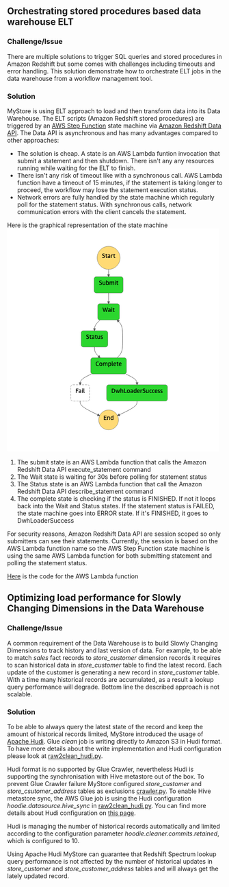 ## Orchestrating stored procedures based data warehouse ELT
### Challenge/Issue

There are multiple solutions to trigger SQL queries and stored procedures in Amazon Redshift but some comes with challenges including timeouts and error handling.
This solution demonstrate how to orchestrate ELT jobs in the data warehouse from a workflow management tool.

### Solution

MyStore is using ELT approach to load and then transform data into its Data Warehouse.
The ELT scripts (Amazon Redshift stored procedures) are triggered by an [AWS Step Function](https://docs.aws.amazon.com/step-functions/latest/dg/welcome.html) state machine via [Amazon Redshift Data API](https://docs.aws.amazon.com/redshift/latest/mgmt/data-api.html).
The Data API is asynchronous and has many advantages compared to other approaches:

* The solution is cheap. A state is an AWS Lambda funtion invocation that submit a statement and then shutdown. There isn't any any resources running while waiting for the ELT to finish.
* There isn't any risk of timeout like with a synchronous call. AWS Lambda function have a timeout of 15 minutes, if the statement is taking longer to proceed, the workflow may lose the statement execution status.
* Network errors are fully handled by the state machine which regularly poll for the statement status. With synchronous calls, network communication errors with the client cancels the statement.

Here is the graphical representation of the state machine
![state-machine](../resources/dwh-loader-state-machine.png)

1. The submit state is an AWS Lambda function that calls the Amazon Redshift Data API execute_statement command
2. The Wait state is waiting for 30s before polling for statement status
3. The Status state is an AWS Lambda function that call the Amazon Redshift Data API describe_statement command
4. The complete state is checking if the status is FINISHED. If not it loops back into the Wait and Status states. If the statement status is FAILED, the state machine goes into ERROR state. If it's FINISHED, it goes to DwhLoaderSuccess

For security reasons, Amazon Redshift Data API are session scoped so only submitters can see their statements. Currently, the session is based on the AWS Lambda function name so the AWS Step Function state machine is using the same AWS Lambda function for both submitting statement and polling the statement status.

[Here](https://github.com/aws-samples/aws-analytics-reference-architecture/refarch/aws-native/dwh/dwh_loader/dwh_loader.py) is the code for the AWS Lambda function


## Optimizing load performance for Slowly Changing Dimensions in the Data Warehouse
### Challenge/Issue
A common requirement of the Data Warehouse is to build Slowly Changing Dimensions to track history and last version of data. For example, to be able to match *sales* fact records to *store_customer* dimension records it requires to scan historical data in *store_customer* table to find the latest record.
Each update of the customer is generating a new record in *store_customer* table. With a time many historical records are accumulated, as a result a lookup query performance will degrade.
Bottom line the described approach is not scalable.
### Solution
To be able to always query the latest state of the record and keep the amount of historical records limited, MyStore introduced the usage of [Apache Hudi](https://hudi.apache.org/).
Glue *clean* job is writing directly to Amazon S3 in Hudi format. To have more details about the write implementation and Hudi configuration please look at [raw2clean_hudi.py](https://github.com/aws-samples/aws-analytics-reference-architecture/refarch/aws-native/batch/glue-scripts/raw2clean_hudi.py).

Hudi format is no supported by Glue Crawler, nevertheless Hudi is supporting the synchronisation with Hive metastore out of the box.
To prevent Glue Crawler failure MyStore configured *store_customer* and *store_csutomer_address* tables as exclusions [crawler.py](https://github.com/aws-samples/aws-analytics-reference-architecture/refarch/aws-native/batch/batch_cdk/crawler.py#L86).
To enable Hive metastore sync, the AWS Glue job is using the Hudi configuration *hoodie.datasource.hive_sync* in [raw2clean_hudi.py](https://github.com/aws-samples/aws-analytics-reference-architecture/refarch/aws-native/batch/glue-scripts/raw2clean_hudi.py). You can find more details about Hudi configuration on [this page](https://hudi.apache.org/docs/configurations.html).

Hudi is managing the number of historical records automatically and limited according to the configuration parameter *hoodie.cleaner.commits.retained*, which is configured to 10.

Using Apache Hudi MyStore can guarantee that Redshift Spectrum lookup query performance is not affected by the number of historical updates in *store_customer* and *store_customer_address* tables and will always get the lately updated record.